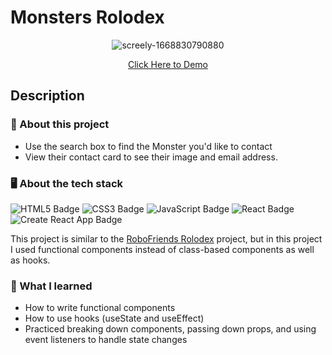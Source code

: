 # Monsters Rolodex

<div align="center">

![screely-1668830790880](https://user-images.githubusercontent.com/5871075/202834983-aebee882-5af2-4844-b2e6-ffe435f43ba7.png)

[Click Here to Demo](https://kitkatnik.github.io/ks-monsters-rolodex/)

</div>

## Description

### 💼 About this project

- Use the search box to find the Monster you'd like to contact
- View their contact card to see their image and email address.


### 🖥 About the tech stack

![HTML5 Badge](https://img.shields.io/badge/HTML5-E34F26?logo=html5&logoColor=fff&style=for-the-badge) ![CSS3 Badge](https://img.shields.io/badge/CSS3-1572B6?logo=css3&logoColor=fff&style=for-the-badge) ![JavaScript Badge](https://img.shields.io/badge/JavaScript-F7DF1E?logo=javascript&logoColor=000&style=for-the-badge) ![React Badge](https://img.shields.io/badge/React-61DAFB?logo=react&logoColor=000&style=for-the-badge) ![Create React App Badge](https://img.shields.io/badge/Create%20React%20App-09D3AC?logo=createreactapp&logoColor=fff&style=for-the-badge) 

This project is similar to the [RoboFriends Rolodex](https://github.com/Kitkatnik/robofriends) project, but in this project I used functional components instead of class-based components as well as hooks.


### 🧠 What I learned

- How to write functional components
- How to use hooks (useState and useEffect)
- Practiced breaking down components, passing down props, and using event listeners to handle state changes

